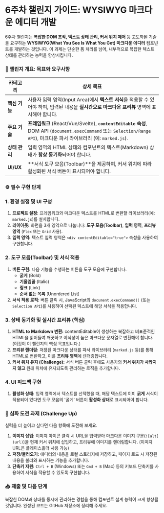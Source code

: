 # 6주차 챌린지 가이드: WYSIWYG 마크다운 에디터 개발

6주차 챌린지는 **복잡한 DOM 조작, 텍스트 상태 관리, 커서 위치 제어** 등 고도화된 기술을 요구하는 **WYSIWYG(What You See Is What You Get) 마크다운 에디터** 컴포넌트를 개발하는 것입니다. 이 과제는 단순한 폼 처리를 넘어, 내부적으로 복잡한 텍스트 상태를 관리하는 능력을 향상시킵니다.

### 🚀 챌린지 개요: 목표와 요구사항

| 카테고리 | 상세 목표 |
| --- | --- |
| **핵심 기능** | 사용자 입력 영역(Input Area)에서 **텍스트 서식**을 적용할 수 있어야 하며, 입력된 내용을 **실시간으로 마크다운 프리뷰** 영역에 표시해야 합니다. |
| **주요 기술** | **프레임워크** (React/Vue/Svelte), **`contentEditable` 속성**, DOM API (`document.execCommand` 또는 `Selection/Range API`), 마크다운 파서 라이브러리 (예: `marked.js`). |
| **상태 관리** | 입력 영역의 HTML 상태와 컴포넌트의 텍스트(Markdown) 상태가 **항상 동기화**되어야 합니다. |
| **UI/UX** | **서식 도구 모음(Toolbar)**을 제공하며, 커서 위치에 따라 활성화된 서식 버튼이 표시되어야 합니다. |

### ⚙️ 필수 구현 단계

### 1. 환경 설정 및 UI 구성

1. **프로젝트 설정:** 프레임워크와 마크다운 텍스트를 HTML로 변환할 라이브러리(예: `marked.js`)를 설치합니다.
2. **레이아웃:** 화면을 3개 영역으로 나눕니다: **도구 모음(Toolbar)**, **입력 영역**, **프리뷰 영역** (`Flex` 또는 `Grid` 사용).
3. **입력 영역:** 텍스트 입력 영역은 `<div contentEditable="true">` 속성을 사용하여 구현합니다.

### 2. 도구 모음(Toolbar) 및 서식 적용

1. **버튼 구현:** 다음 기능을 수행하는 버튼을 도구 모음에 구현합니다.
    - **굵게** (Bold)
    - **기울임꼴** (Italic)
    - **링크** (Link)
    - **순서 없는 목록** (Unordered List)
2. **서식 적용 로직:** 버튼 클릭 시, JavaScript의 `document.execCommand()` (또는 `Selection API`)를 사용하여 선택된 텍스트에 해당 서식을 적용합니다.

### 3. 상태 동기화 및 실시간 프리뷰 (핵심)

1. **HTML to Markdown 변환:** contentEditable이 생성하는 복잡하고 비표준적인 HTML을 읽어들여 깨끗하고 이식성이 높은 마크다운 문자열로 변환해야 합니다. (이것이 이 챌린지의 핵심 목표입니다.)
2. **프리뷰 렌더링:** 저장된 마크다운 상태를 파서 라이브러리 (`marked.js` 등)를 통해 HTML로 변환하고, 이를 **프리뷰 영역**에 렌더링합니다.
3. **커서 위치 유지 (Challenge):** 서식 버튼 클릭 후에도 사용자의 **커서 위치가 사라지지 않고** 원래 위치에 유지되도록 관리하는 로직을 추가합니다.

### 4. UI 피드백 구현

1. **활성화 상태:** 입력 영역에서 텍스트를 선택했을 때, 해당 텍스트에 이미 **굵게** 서식이 적용되어 있다면 도구 모음의 '굵게' 버튼이 **활성화 상태**로 표시되어야 합니다.

### 🌟 심화 도전 과제 (Challenge Up)

실력을 더 높이고 싶다면 다음 항목에 도전해 보세요.

1. **이미지 삽입:** 이미지 아이콘 클릭 시 URL을 입력받아 마크다운 이미지 구문(`![alt](url)`)을 현재 커서 위치에 삽입하고, 프리뷰에 이미지를 렌더링합니다. (이미지 URL은 플레이스홀더 사용 가능)
2. **저장/불러오기:** 에디터의 내용을 로컬 스토리지에 저장하고, 페이지 로드 시 저장된 내용을 불러와 표시하는 기능을 추가합니다.
3. **단축키 지원:** `Ctrl + B` (Windows) 또는 `Cmd + B` (Mac) 등의 키보드 단축키를 사용하여 서식을 적용할 수 있도록 구현합니다.

### 📥 제출 및 다음 단계

복잡한 DOM과 상태를 동시에 관리하는 경험을 통해 컴포넌트 설계 능력이 크게 향상될 것입니다. 완성된 코드는 GitHub 저장소에 정리해 주세요.